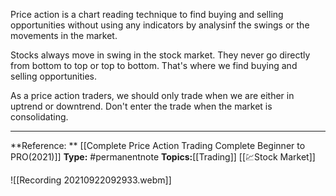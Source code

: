 ---
---
Price action is a chart reading technique to find buying and selling opportunities without using any indicators by analysinf the swings or the movements in the market.

Stocks always move in swing in the stock market. They never go directly from bottom to top or top to bottom. That's where we find buying and selling opportunities.

As a price action traders, we should only trade when we are either in uptrend or downtrend. Don't enter the trade when the market is consolidating.

----

**Reference: ** [[Complete Price Action Trading Complete Beginner to PRO(2021)]]
**Type:** #permanentnote 
**Topics:**[[Trading]] [[💹Stock Market]]


![[Recording 20210922092933.webm]]
